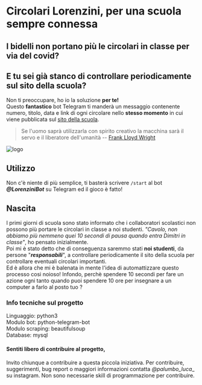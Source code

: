 # Circolari Lorenzini, per una scuola sempre connessa
## I bidelli non portano più le circolari in classe per via del covid?
## E tu sei già stanco di controllare periodicamente sul sito della scuola?
Non ti preoccupare, ho io la soluzione **per te!**    
Questo **fantastico** bot Telegram ti manderà un messaggio contenente numero, titolo, data e link di ogni circolare nello **stesso momento** in cui viene pubblicata sul [sito della scuola](http://istitutolorenzinipescia.edu.it/).


> Se l'uomo saprà utilizzarla con spirito creativo la macchina sarà il servo e il liberatore dell'umanità
> -- [Frank Lloyd Wright](https://it.wikipedia.org/wiki/Frank_Lloyd_Wright)


![logo](https://www.google.com/url?sa=i&url=http%3A%2F%2Fpezvaldinievole.altervista.org%2Felenco-istituti-superiori%2F&psig=AOvVaw26RRMvNrBerSrn0hO1hxvJ&ust=1604088409484000&source=images&cd=vfe&ved=0CAIQjRxqFwoTCJjs35HN2uwCFQAAAAAdAAAAABAD)

## Utilizzo
Non c'è niente di più semplice, 
ti basterà scrivere ```/start``` al bot **_@LorenziniBot_** su Telegram ed il gioco è fatto!

## Nascita
I primi giorni di scuola sono stato informato che i collaboratori scolastici non possono più portare le circolari in classe a noi studenti. *"Cavolo, non abbiamo più nemmeno quei 10 secondi di pausa quando entra Dimitri in classe"*, ho pensato inizialmente.  
Poi mi è stato detto che di conseguenza saremmo stati **noi studenti**, da persone "***responsabili***", a controllare periodicamente il sito della scuola per controllare eventuali circolari importanti.  
Ed è allora che mi è balenata in mente l'idea di automattizzare questo processo cosi noioso! Infondo, perchè spendere 10 secondi per fare un azione ogni tanto quando puoi spendere 10 ore per insegnare a un computer a farlo al posto tuo ?


### Info tecniche sul progetto
Linguaggio: python3  
Modulo bot: python-telegram-bot  
Modulo  scraping: beautifulsoup  
Database: mysql

#### Sentiti libero di contribuire al progetto,
Invito chiunque a contribuire a questa piccola iniziativa.
Per contribuire, suggerimenti, bug report o maggiori informazioni contatta _@palumbo_luca__ su instagram. Non sono necessarie skill di programmazione per contribuire.


<!--
## Welcome to GitHub Pages

You can use the [editor on GitHub](https://github.com/LucaPalumbo/circolari_lorenzini/edit/gh-pages/index.md) to maintain and preview the content for your website in Markdown files.

Whenever you commit to this repository, GitHub Pages will run [Jekyll](https://jekyllrb.com/) to rebuild the pages in your site, from the content in your Markdown files.

### Markdown

Markdown is a lightweight and easy-to-use syntax for styling your writing. It includes conventions for

```markdown
Syntax highlighted code block

# Header 1
## Header 2
### Header 3

- Bulleted
- List

1. Numbered
2. List

**Bold** and _Italic_ and `Code` text

[Link](url) and ![Image](src)
```

For more details see [GitHub Flavored Markdown](https://guides.github.com/features/mastering-markdown/).

### Jekyll Themes

Your Pages site will use the layout and styles from the Jekyll theme you have selected in your [repository settings](https://github.com/LucaPalumbo/circolari_lorenzini/settings). The name of this theme is saved in the Jekyll `_config.yml` configuration file.

### Support or Contact

Having trouble with Pages? Check out our [documentation](https://docs.github.com/categories/github-pages-basics/) or [contact support](https://github.com/contact) and we’ll help you sort it out.
-->
